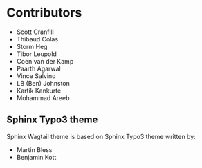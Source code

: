 # Contributors

-   Scott Cranfill
-   Thibaud Colas
-   Storm Heg
-   Tibor Leupold
-   Coen van der Kamp
-   Paarth Agarwal
-   Vince Salvino
-   LB (Ben) Johnston
-   Kartik Kankurte
-   Mohammad Areeb

## Sphinx Typo3 theme

Sphinx Wagtail theme is based on Sphinx Typo3 theme written by:

-   Martin Bless
-   Benjamin Kott
